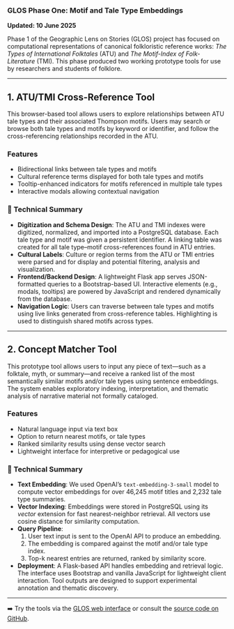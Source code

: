 ### GLOS Phase One: Motif and Tale Type Embeddings

**Updated: 10 June 2025**

Phase 1 of the Geographic Lens on Stories (GLOS) project has focused on computational representations of canonical folkloristic reference works: *The Types of International Folktales* (ATU) and *The Motif-Index of Folk-Literature* (TMI). This phase produced two working prototype tools for use by researchers and students of folklore.

---

## 1. ATU/TMI Cross-Reference Tool

This browser-based tool allows users to explore relationships between ATU tale types and their associated Thompson motifs. Users may search or browse both tale types and motifs by keyword or identifier, and follow the cross-referencing relationships recorded in the ATU.

### Features

- Bidirectional links between tale types and motifs
- Cultural reference terms displayed for both tale types and motifs
- Tooltip-enhanced indicators for motifs referenced in multiple tale types
- Interactive modals allowing contextual navigation

### 🧪 Technical Summary

- **Digitization and Schema Design**: The ATU and TMI indexes were digitized, normalized, and imported into a PostgreSQL database. Each tale type and motif was given a persistent identifier. A linking table was created for all tale type–motif cross-references found in ATU entries.
- **Cultural Labels**: Culture or region terms from the ATU or TMI entries were parsed and for display and potential filtering, analysis and visualization.
- **Frontend/Backend Design**: A lightweight Flask app serves JSON-formatted queries to a Bootstrap-based UI. Interactive elements (e.g., modals, tooltips) are powered by JavaScript and rendered dynamically from the database.
- **Navigation Logic**: Users can traverse between tale types and motifs using live links generated from cross-reference tables. Highlighting is used to distinguish shared motifs across types.

---

## 2. Concept Matcher Tool

This prototype tool allows users to input any piece of text—such as a folktale, myth, or summary—and receive a ranked list of the most semantically similar motifs and/or tale types using sentence embeddings. The system enables exploratory indexing, interpretation, and thematic analysis of narrative material not formally cataloged.

### Features

- Natural language input via text box
- Option to return nearest motifs, or tale types
- Ranked similarity results using dense vector search
- Lightweight interface for interpretive or pedagogical use

### 🧪 Technical Summary

- **Text Embedding**: We used OpenAI’s `text-embedding-3-small` model to compute vector embeddings for over 46,245 motif titles and 2,232 tale type summaries.
- **Vector Indexing**: Embeddings were stored in PostgreSQL using its _vector_ extension for fast nearest-neighbor retrieval. All vectors use cosine distance for similarity computation.
- **Query Pipeline**:
  1. User text input is sent to the OpenAI API to produce an embedding.
  2. The embedding is compared against the motif and/or tale type index.
  3. Top-k nearest entries are returned, ranked by similarity score.
- **Deployment**: A Flask-based API handles embedding and retrieval logic. The interface uses Bootstrap and vanilla JavaScript for lightweight client interaction. Tool outputs are designed to support experimental annotation and thematic discovery.

---

➡️ Try the tools via the [GLOS web interface](https://glos.kgeographer.org) or consult the [source code on GitHub](https://github.com/kgeographer/glos).